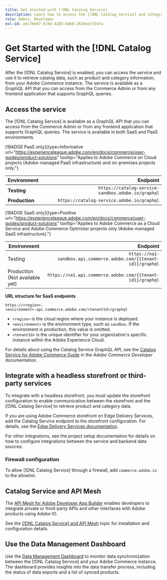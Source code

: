 ```yaml
---
title: Get Started with [!DNL Catalog Service]
description: Learn how to access the [!DNL Catalog Service] and integrate with frontend applications and third-party services.
role: Admin, Developer
exl-id: ee178e67-519d-4283-8de8-2634ae1f347a
---
```

# Get Started with the [!DNL Catalog Service]

After the [!DNL Catalog Service] is enabled, you can access the service and use it to retrieve catalog data, such as product and category information, from your Adobe Commerce instance. The service is available as a GraphQL API that you can access from the Commerce Admin or from any frontend application that supports GraphQL queries.

## Access the service

The [!DNL Catalog Service] is available as a GraphQL API that you can access from the Commerce Admin or from any frontend application that supports GraphQL queries. The service is available in both SaaS and PaaS environments.

[!BADGE PaaS only]{type=Informative url="https://experienceleague.adobe.com/en/docs/commerce/user-guides/product-solutions" tooltip="Applies to Adobe Commerce on Cloud projects (Adobe-managed PaaS infrastructure) and on-premises projects only."}

| Environment  | Endpoint    |
| ------------ | ----------: |
| **Testing**  | `https://catalog-service-sandbox.adobe.io/graphql` |
| **Production** | `https://catalog-service.adobe.io/graphql` |

[!BADGE SaaS only]{type=Positive url="https://experienceleague.adobe.com/en/docs/commerce/user-guides/product-solutions" tooltip="Applies to Adobe Commerce as a Cloud Service and Adobe Commerce Optimizer projects only (Adobe-managed SaaS infrastructure)."}

| Environment | Endpoint |
| ----------- | --------:|
| Testing     | `https://na1-sandbox.api.commerce.adobe.com/{{tenant-id}}/graphql` |
| Production (Not available yet) | `https://na1.api.commerce.adobe.com/{{tenant-id}}/graphql` |

**URL structure for SaaS endpoints**

```text
https://<region>-<environment>.api.commerce.adobe.com/<tenantId>/graphql
```

- `<region>` is the cloud region where your instance is deployed.
- `<environment>` is the environment type, such as `sandbox`. If the environment is production, this value is omitted.
- `<tenantId>` is the unique identifier for your organization's specific instance within the Adobe Experience Cloud.

For details about using the Catalog Service GraphQL API, see the [Catalog Service for Adobe Commerce Guide](https://developer.adobe.com/commerce/webapi/graphql/schema/catalog-service/) in the *Adobe Commerce Developer* documentation.

## Integrate with a headless storefront or third-party services

To integrate with a headless storefront, you must update the storefront configuration to enable communication between the storefront and the [!DNL Catalog Service] to retrieve product and category data.

If you are using Adobe Commerce storefront on Edge Delivery Services, add the Catalog Service endpoint to the storefront configuration. For details, see the [Edge Delivery Services documentation](https://experienceleague.adobe.com/developer/commerce/storefront/setup/configuration/commerce-configuration/#storefront-configuration).

For other integrations, see the project setup documentation for details on how to configure integrations between the service and backend data sources.

### Firewall configuration

To allow [!DNL Catalog Service] through a firewall, add `commerce.adobe.io` to the allowlist.

## Catalog Service and API Mesh

The [API Mesh for Adobe Developer App Builder](https://developer.adobe.com/graphql-mesh-gateway/gateway/overview/) enables developers to integrate private or third-party APIs and other interfaces with Adobe products using Adobe IO.

See the [[!DNL Catalog Service] and API Mesh](mesh.md) topic for installation and configuration details.

## Use the Data Management Dashboard

Use the [Data Management Dashboard](https://experienceleague.adobe.com/en/docs/commerce-admin/systems/data-transfer/data-dashboard) to monitor data synchronization between the [!DNL Catalog Service] and your Adobe Commerce instance. The dashboard provides insights into the data transfer process, including the status of data exports and a list of synced products.